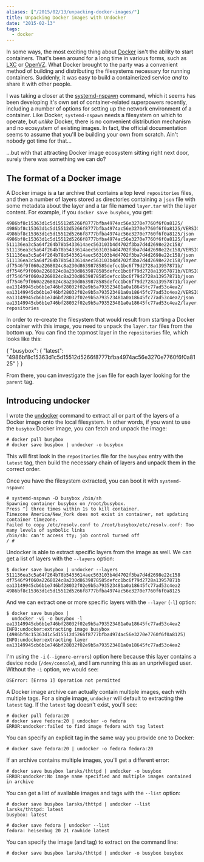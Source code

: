 ```yaml
---
aliases: ["/2015/02/13/unpacking-docker-images/"]
title: Unpacking Docker images with Undocker
date: "2015-02-13"
tags:
  - docker
---
```


In some ways, the most exciting thing about [Docker][] isn't the ability
to start containers.  That's been around for a long time in various
forms, such as [LXC][] or [OpenVZ][].  What Docker brought to the
party was a convenient method of building and distributing the
filesystems necessary for running containers.  Suddenly, it was easy
to build a containerized service *and* to share it with other people.

[docker]: http://docker.com/
[lxc]: https://linuxcontainers.org/
[openvz]: http://openvz.org/Main_Page

I was taking a closer at the [systemd-nspawn][] command, which it
seems has been developing it's own set of container-related
superpowers recently, including a number of options for setting up the
network environment of a container.  Like Docker, `systemd-nspawn`
needs a filesystem on which to operate, but *unlike* Docker, there is
no convenient distribution mechanism and no ecosystem of existing
images.  In fact, the official documentation seems to assume that
you'll be building your own from scratch.  Ain't nobody got time for
that...

[systemd-nspawn]: http://www.freedesktop.org/software/systemd/man/systemd-nspawn.html

...but with that attracting Docker image ecosystem sitting right next
door, surely there was something we can do?

## The format of a Docker image

A Docker image is a tar archive that contains a top level
`repositories` files, and then a number of layers stored as
directories containing a `json` file with some metadata about the
layer and a tar file named `layer.tar` with the layer content.  For
example, if you `docker save busybox`, you get:

    4986bf8c15363d1c5d15512d5266f8777bfba4974ac56e3270e7760f6f0a8125/
    4986bf8c15363d1c5d15512d5266f8777bfba4974ac56e3270e7760f6f0a8125/VERSION
    4986bf8c15363d1c5d15512d5266f8777bfba4974ac56e3270e7760f6f0a8125/json
    4986bf8c15363d1c5d15512d5266f8777bfba4974ac56e3270e7760f6f0a8125/layer.tar
    511136ea3c5a64f264b78b5433614aec563103b4d4702f3ba7d4d2698e22c158/
    511136ea3c5a64f264b78b5433614aec563103b4d4702f3ba7d4d2698e22c158/VERSION
    511136ea3c5a64f264b78b5433614aec563103b4d4702f3ba7d4d2698e22c158/json
    511136ea3c5a64f264b78b5433614aec563103b4d4702f3ba7d4d2698e22c158/layer.tar
    df7546f9f060a2268024c8a230d8639878585defcc1bc6f79d2728a13957871b/
    df7546f9f060a2268024c8a230d8639878585defcc1bc6f79d2728a13957871b/VERSION
    df7546f9f060a2268024c8a230d8639878585defcc1bc6f79d2728a13957871b/json
    df7546f9f060a2268024c8a230d8639878585defcc1bc6f79d2728a13957871b/layer.tar
    ea13149945cb6b1e746bf28032f02e9b5a793523481a0a18645fc77ad53c4ea2/
    ea13149945cb6b1e746bf28032f02e9b5a793523481a0a18645fc77ad53c4ea2/VERSION
    ea13149945cb6b1e746bf28032f02e9b5a793523481a0a18645fc77ad53c4ea2/json
    ea13149945cb6b1e746bf28032f02e9b5a793523481a0a18645fc77ad53c4ea2/layer.tar
    repositories

In order to re-create the filesystem that would result from starting a
Docker container with this image, you need to unpack the `layer.tar`
files from the bottom up.  You can find the topmost layer in the
`repositories` file, which looks like this:

{
  "busybox": {
    "latest": "4986bf8c15363d1c5d15512d5266f8777bfba4974ac56e3270e7760f6f0a8125"
  }
}

From there, you can investigate the `json` file for each layer looking
for the `parent` tag.

## Introducing undocker

I wrote the [undocker][] command to extract all or part of the layers
of a Docker image onto the local filesystem.  In other words, if you
want to use the `busybox` Docker image, you can fetch and unpack the
image:

[undocker]: http://github.com/larsks/undocker/

    # docker pull busybox
    # docker save busybox | undocker -o busybox

This will first look in the `repositories` file for the `busybox`
entry with the `latest` tag, then build the necessary chain of layers
and unpack them in the correct order.

Once you have the filesystem extracted, you can boot it with
`systemd-nspawn`:

    # systemd-nspawn -D busybox /bin/sh
    Spawning container busybox on /root/busybox.
    Press ^] three times within 1s to kill container.
    Timezone America/New_York does not exist in container, not updating container timezone.
    Failed to copy /etc/resolv.conf to /root/busybox/etc/resolv.conf: Too many levels of symbolic links
    /bin/sh: can't access tty; job control turned off
    / # 

Undocker is able to extract specific layers from the image as well.
We can get a list of layers with the `--layers` option:

    $ docker save busybox | undocker --layers
    511136ea3c5a64f264b78b5433614aec563103b4d4702f3ba7d4d2698e22c158
    df7546f9f060a2268024c8a230d8639878585defcc1bc6f79d2728a13957871b
    ea13149945cb6b1e746bf28032f02e9b5a793523481a0a18645fc77ad53c4ea2
    4986bf8c15363d1c5d15512d5266f8777bfba4974ac56e3270e7760f6f0a8125

And we can extract one or more specific layers with the `--layer`
(`-l`) option:

    $ docker save busybox |
      undocker -vi -o busybox -l ea13149945cb6b1e746bf28032f02e9b5a793523481a0a18645fc77ad53c4ea2
    INFO:undocker:extracting image busybox (4986bf8c15363d1c5d15512d5266f8777bfba4974ac56e3270e7760f6f0a8125)
    INFO:undocker:extracting layer ea13149945cb6b1e746bf28032f02e9b5a793523481a0a18645fc77ad53c4ea2

I'm using the `-i` (`--ignore-errors`) option here because this layer
contains a device node (`/dev/console`), and I am running this as an
unprivileged user.  Without the `-i` option, we would see:

    OSError: [Errno 1] Operation not permitted

A Docker image archive can actually contain multiple images, each with
multiple tags.  For a single image, `undocker` will default to
extracting the `latest` tag.  If the `latest` tag doesn't exist,
you'll see:

    # docker pull fedora:20
    # docker save fedora:20 | undocker -o fedora
    ERROR:undocker:failed to find image fedora with tag latest

You can specify an explicit tag in the same way you provide one to
Docker:

    # docker save fedora:20 | undocker -o fedora fedora:20

If an archive contains multiple images, you'll get a different error:

    # docker save busybox larsks/thttpd | undocker -o busybox
    ERROR:undocker:No image name specified and multiple images contained in archive

You can get a list of available images and tags with the `--list`
option:

    # docker save busybox larsks/thttpd | undocker --list
    larsks/thttpd: latest
    busybox: latest

    # docker save fedora | undocker --list
    fedora: heisenbug 20 21 rawhide latest

You can specify the image (and tag) to extract on the command line:

    # docker save busybox larsks/thttpd | undocker -o busybox busybox

